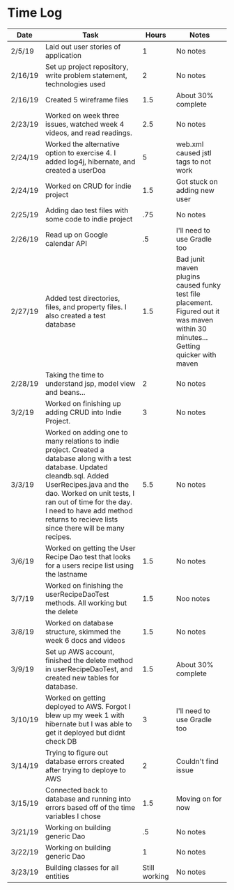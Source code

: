 # Time Log

| Date | Task | Hours | Notes|
|------|------|-------|------|
|2/5/19| Laid out user stories of application | 1 | No notes|
|2/16/19|Set up project repository, write problem statement, technologies used| 2 | No notes|
|2/16/19|Created 5 wireframe files | 1.5 | About 30% complete|
|2/23/19|Worked on week three issues, watched week 4 videos, and read readings.| 2.5 | No notes|
|2/24/19|Worked the alternative option to exercise 4.  I added log4j, hibernate, and created a userDoa| 5 | web.xml caused jstl tags to not work|
|2/24/19|Worked on CRUD for indie project | 1.5 | Got stuck on adding new user|
|2/25/19|Adding dao test files with some code to indie project| .75 | No notes|
|2/26/19|Read up on Google calendar API| .5 | I'll need to use Gradle too |
|2/27/19|Added test directories, files, and property files.  I also created a test database| 1.5| Bad junit maven plugins caused funky test file placement.  Figured out it was maven within 30 minutes... Getting quicker with maven|
|2/28/19|Taking the time to understand jsp, model view and beans...| 2 | No notes |
|3/2/19|Worked on finishing up adding CRUD into Indie Project. | 3 | No notes |
|3/3/19|Worked on adding one to many relations to indie project.  Created a database along with a test database.  Updated cleandb.sql.  Added UserRecipes.java and the dao.  Worked on unit tests, I ran out of time for the day.  I need to have add method returns to recieve lists since there will be many recipes. | 5.5 | No notes|
|3/6/19|Worked on getting the User Recipe Dao test that looks for a users recipe list using the lastname| 1.5 | No notes |
|3/7/19|Worked on finishing the userRecipeDaoTest methods.  All working but the delete | 1.5 | Noo notes|
|3/8/19|Worked on database structure, skimmed the week 6 docs and videos | 1.5 | No notes|
|3/9/19|Set up AWS account, finished the delete method in userRecipeDaoTest, and created new tables for database.| 1.5 | About 30% complete|
|3/10/19|Worked on getting deployed to AWS.  Forgot I blew up my week 1 with hibernate but I was able to get it deployed but didnt check DB| 3 | I'll need to use Gradle too |
|3/14/19|Trying to figure out database errors created after trying to deploye to AWS | 2 | Couldn't find issue|
|3/15/19|Connected back to database and running into errors based off of the time variables I chose| 1.5| Moving on for now|
|3/21/19|Working on building generic Dao| .5 | No notes|
|3/22/19|Working on building generic Dao| 1 | No notes|
|3/23/19|Building classes for all entities| Still working | No notes|